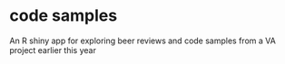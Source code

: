 # code samples
An R shiny app for exploring beer reviews and code samples from a VA project earlier this year
